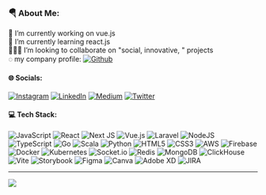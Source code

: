 ### 🪂 About Me:
🔭 I’m currently working on vue.js<br>🌱 I’m currently learning react.js<br>👨🏻‍💻 I’m looking to collaborate on "social, innovative, " projects<br>◌ my company profile: [![Github](https://img.shields.io/badge/Github-100000.svg?logo=Github&logoColor=white)](https://github.com/omerfolcay)<br>

#### 🌐 Socials:
[![Instagram](https://img.shields.io/badge/Instagram-%23E4405F.svg?logo=Instagram&logoColor=white)](https://instagram.com/omerf.olcay) [![LinkedIn](https://img.shields.io/badge/LinkedIn-%230077B5.svg?logo=linkedin&logoColor=white)](https://linkedin.com/in/omerfrkolcy) [![Medium](https://img.shields.io/badge/Medium-12100E?logo=medium&logoColor=white)](https://medium.com/@omerfrkolcy) [![Twitter](https://img.shields.io/badge/Twitter-%231DA1F2.svg?logo=Twitter&logoColor=white)](https://twitter.com/omerfrkolcy) 

#### 💻 Tech Stack:
![JavaScript](https://img.shields.io/badge/javascript-%23323330.svg?style=for-the-badge&logo=javascript&logoColor=%23F7DF1E)
![React](https://img.shields.io/badge/react.js-%2320232a.svg?style=for-the-badge&logo=react&logoColor=%2361DAFB)
![Next JS](https://img.shields.io/badge/Next.js-black?style=for-the-badge&logo=next.js&logoColor=white)
![Vue.js](https://img.shields.io/badge/vue.js-%2335495e.svg?style=for-the-badge&logo=vuedotjs&logoColor=%234FC08D)
![Laravel](https://img.shields.io/badge/laravel-%23FF2D20.svg?style=for-the-badge&logo=laravel&logoColor=white)
![NodeJS](https://img.shields.io/badge/node.js-6DA55F?style=for-the-badge&logo=node.js&logoColor=white)
![TypeScript](https://img.shields.io/badge/typescript-%23007ACC.svg?style=for-the-badge&logo=typescript&logoColor=white)
![Go](https://img.shields.io/badge/go-%2300ADD8.svg?style=for-the-badge&logo=go&logoColor=white)
![Scala](https://img.shields.io/badge/scala-%23DC322F.svg?style=for-the-badge&logo=scala&logoColor=white)
![Python](https://img.shields.io/badge/python-%2300f.svg?style=for-the-badge&logo=python&logoColor=white)
![HTML5](https://img.shields.io/badge/html5-%23E34F26.svg?style=for-the-badge&logo=html5&logoColor=white)
![CSS3](https://img.shields.io/badge/css3-%231572B6.svg?style=for-the-badge&logo=css3&logoColor=white)
![AWS](https://img.shields.io/badge/AWS-%23FF7700.svg?style=for-the-badge&logo=amazon-aws&logoColor=white)
![Firebase](https://img.shields.io/badge/firebase-%23039BE5.svg?style=for-the-badge&logo=firebase)
![Docker](https://img.shields.io/badge/docker-%231572B6.svg?style=for-the-badge&logo=docker&logoColor=white)
![Kubernetes](https://img.shields.io/badge/kubernetes-%230db7ed.svg?style=for-the-badge&logo=kubernetes&logoColor=white)
![Socket.io](https://img.shields.io/badge/Socket.io-black?style=for-the-badge&logo=socket.io&badgeColor=010101)
![Redis](https://img.shields.io/badge/redis-%23DD0031.svg?style=for-the-badge&logo=redis&logoColor=white)
![MongoDB](https://img.shields.io/badge/MongoDB-%234ea94b.svg?style=for-the-badge&logo=mongodb&logoColor=white)
![ClickHouse](https://img.shields.io/badge/clickhouse-%2300f.svg?style=for-the-badge&logo=clickhouse&logoColor=white)
![Vite](https://img.shields.io/badge/vite-%23FF9900.svg?style=for-the-badge&logo=vite&logoColor=black)
![Storybook](https://img.shields.io/badge/storybook-%238DD6F9.svg?style=for-the-badge&logo=storybook&logoColor=black)
![Figma](https://img.shields.io/badge/figma-%23F24E1E.svg?style=for-the-badge&logo=figma&logoColor=white)
![Canva](https://img.shields.io/badge/Canva-%2300C4CC.svg?style=for-the-badge&logo=Canva&logoColor=white)
![Adobe XD](https://img.shields.io/badge/Adobe%20XD-470137?style=for-the-badge&logo=Adobe%20XD&logoColor=#FF61F6)
![JIRA](https://img.shields.io/badge/jira-%238DD6F9.svg?style=for-the-badge&logo=jira&logoColor=white)

---
[![](https://visitcount.itsvg.in/api?id=omerfrkolcy&icon=0&color=0)](https://visitcount.itsvg.in)
